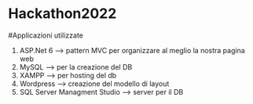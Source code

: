 # Hackathon2022

#Applicazioni utilizzate

1) ASP.Net 6 --> pattern MVC per organizzare al meglio la nostra pagina web
2) MySQL --> per la creazione del DB
3) XAMPP --> per hosting del db
4) Wordpress --> creazione del modello di layout
5) SQL Server Managment Studio --> server per il DB

